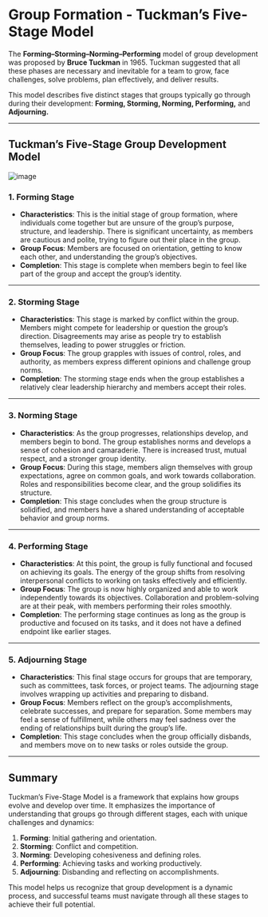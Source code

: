 # Group Formation - Tuckman’s Five-Stage Model

The **Forming–Storming–Norming–Performing** model of group development was proposed by **Bruce Tuckman** in 1965. Tuckman suggested that all these phases are necessary and inevitable for a team to grow, face challenges, solve problems, plan effectively, and deliver results. 

This model describes five distinct stages that groups typically go through during their development: **Forming, Storming, Norming, Performing,** and **Adjourning.**

---

## Tuckman’s Five-Stage Group Development Model

![image](https://github.com/user-attachments/assets/51b2b6e3-df61-4137-a401-aa59136cec11)

### 1. **Forming Stage**

- **Characteristics**: This is the initial stage of group formation, where individuals come together but are unsure of the group’s purpose, structure, and leadership. There is significant uncertainty, as members are cautious and polite, trying to figure out their place in the group.
- **Group Focus**: Members are focused on orientation, getting to know each other, and understanding the group’s objectives.
- **Completion**: This stage is complete when members begin to feel like part of the group and accept the group’s identity.

---

### 2. **Storming Stage**

- **Characteristics**: This stage is marked by conflict within the group. Members might compete for leadership or question the group’s direction. Disagreements may arise as people try to establish themselves, leading to power struggles or friction.
- **Group Focus**: The group grapples with issues of control, roles, and authority, as members express different opinions and challenge group norms.
- **Completion**: The storming stage ends when the group establishes a relatively clear leadership hierarchy and members accept their roles.

---

### 3. **Norming Stage**

- **Characteristics**: As the group progresses, relationships develop, and members begin to bond. The group establishes norms and develops a sense of cohesion and camaraderie. There is increased trust, mutual respect, and a stronger group identity.
- **Group Focus**: During this stage, members align themselves with group expectations, agree on common goals, and work towards collaboration. Roles and responsibilities become clear, and the group solidifies its structure.
- **Completion**: This stage concludes when the group structure is solidified, and members have a shared understanding of acceptable behavior and group norms.

---

### 4. **Performing Stage**

- **Characteristics**: At this point, the group is fully functional and focused on achieving its goals. The energy of the group shifts from resolving interpersonal conflicts to working on tasks effectively and efficiently.
- **Group Focus**: The group is now highly organized and able to work independently towards its objectives. Collaboration and problem-solving are at their peak, with members performing their roles smoothly.
- **Completion**: The performing stage continues as long as the group is productive and focused on its tasks, and it does not have a defined endpoint like earlier stages.

---

### 5. **Adjourning Stage**

- **Characteristics**: This final stage occurs for groups that are temporary, such as committees, task forces, or project teams. The adjourning stage involves wrapping up activities and preparing to disband.
- **Group Focus**: Members reflect on the group’s accomplishments, celebrate successes, and prepare for separation. Some members may feel a sense of fulfillment, while others may feel sadness over the ending of relationships built during the group’s life.
- **Completion**: This stage concludes when the group officially disbands, and members move on to new tasks or roles outside the group.

---

## Summary

Tuckman’s Five-Stage Model is a framework that explains how groups evolve and develop over time. It emphasizes the importance of understanding that groups go through different stages, each with unique challenges and dynamics:

1. **Forming**: Initial gathering and orientation.
2. **Storming**: Conflict and competition.
3. **Norming**: Developing cohesiveness and defining roles.
4. **Performing**: Achieving tasks and working productively.
5. **Adjourning**: Disbanding and reflecting on accomplishments.

This model helps us recognize that group development is a dynamic process, and successful teams must navigate through all these stages to achieve their full potential.

